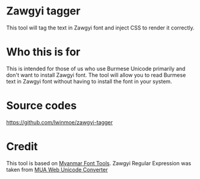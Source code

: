 # Zawgyi tagger

This tool will tag the text in Zawgyi font and inject CSS to render it correctly.

# Who this is for

This is intended for those of us who use Burmese Unicode primarily and don't want to install Zawgyi font. The tool will allow you to read Burmese text in Zawgyi font without having to install the font in your system.

# Source codes

https://github.com/lwinmoe/zawgyi-tagger

# Credit

This tool is based on [Myanmar Font Tools](https://github.com/kominko/mmft). Zawgyi Regular Expression was taken from [MUA Web Unicode Converter](https://github.com/sanlinnaing/MUA-Web-Unicode-Converter)
